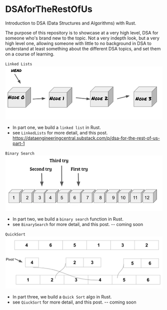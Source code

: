 # DSAforTheRestOfUs
Introduction to DSA (Data Structures and Algorithms) with Rust.

The purpose of this repository is to showcase at a very high level, DSA for someone who's brand
new to the topic. Not a very indepth look, but a very high level one, allowing someone
with little to no background in DSA to understand at least something about the different
DSA topics, and set them on a course of learning.

`Linked Lists`
![alt text](https://github.com/danielbeach/DSAFORTHERESTOFUS/blob/main/imgs/linkedlist.png?raw=true)
- In part one, we build a `linked list` in Rust.
- see `LinkedLists` for more detail, and this post. https://dataengineeringcentral.substack.com/p/dsa-for-the-rest-of-us-part-1

`Binary Search`
![alt text](https://github.com/danielbeach/DSAFORTHERESTOFUS/blob/main/imgs/binarysearch.webp?raw=true)
- In part two, we build a `binary search` function in Rust.
- see `BinarySearch` for more detail, and this post. -- coming soon

`QuickSort`
![alt text](https://github.com/danielbeach/DSAFORTHERESTOFUS/blob/main/imgs/QuickSort.png?raw=true)
- In part three, we build a `Quick Sort` algo in Rust.
- see `QiuckSort` for more detail, and this post. -- coming soon
